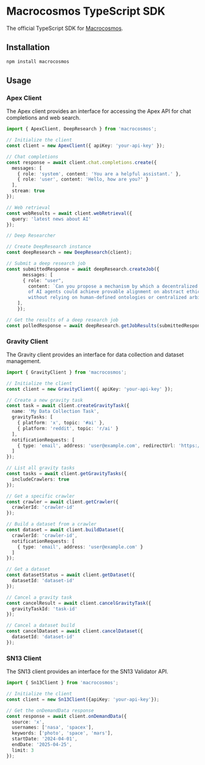 # Macrocosmos TypeScript SDK

The official TypeScript SDK for [Macrocosmos](https://www.macrocosmos.ai/).

## Installation

```bash
npm install macrocosmos
```

## Usage

### Apex Client

The Apex client provides an interface for accessing the Apex API for chat completions and web search.

```typescript
import { ApexClient, DeepResearch } from 'macrocosmos';

// Initialize the client
const client = new ApexClient({ apiKey: 'your-api-key' });

// Chat completions
const response = await client.chat.completions.create({
  messages: [
    { role: 'system', content: 'You are a helpful assistant.' },
    { role: 'user', content: 'Hello, how are you?' }
  ],
  stream: true
});

// Web retrieval
const webResults = await client.webRetrieval({
  query: 'latest news about AI'
});

// Deep Researcher

// Create DeepResearch instance
const deepResearch = new DeepResearch(client);

// Submit a deep research job
const submittedResponse = await deepResearch.createJob({
      messages: [
      { role: "user",
        content: `Can you propose a mechanism by which a decentralized network 
        of AI agents could achieve provable alignment on abstract ethical principles 
        without relying on human-defined ontologies or centralized arbitration?`},
    ],
    });

// Get the results of a deep research job
const polledResponse = await deepResearch.getJobResults(submittedResponse.jobId);
```

### Gravity Client

The Gravity client provides an interface for data collection and dataset management.

```typescript
import { GravityClient } from 'macrocosmos';

// Initialize the client
const client = new GravityClient({ apiKey: 'your-api-key' });

// Create a new gravity task
const task = await client.createGravityTask({
  name: 'My Data Collection Task',
  gravityTasks: [
    { platform: 'x', topic: '#ai' },
    { platform: 'reddit', topic: 'r/ai' }
  ],
  notificationRequests: [
    { type: 'email', address: 'user@example.com', redirectUrl: 'https://example.com/datasets' }
  ]
});

// List all gravity tasks
const tasks = await client.getGravityTasks({
  includeCrawlers: true
});

// Get a specific crawler
const crawler = await client.getCrawler({
  crawlerId: 'crawler-id'
});

// Build a dataset from a crawler
const dataset = await client.buildDataset({
  crawlerId: 'crawler-id',
  notificationRequests: [
    { type: 'email', address: 'user@example.com' }
  ]
});

// Get a dataset
const datasetStatus = await client.getDataset({
  datasetId: 'dataset-id'
});

// Cancel a gravity task
const cancelResult = await client.cancelGravityTask({
  gravityTaskId: 'task-id'
});

// Cancel a dataset build
const cancelDataset = await client.cancelDataset({
  datasetId: 'dataset-id'
});
```

### SN13 Client

The SN13 client provides an interface for the SN13 Validator API.

```typescript
import { Sn13Client } from 'macrocosmos';

// Initialize the client
const client = new Sn13Client({apiKey: 'your-api-key'});

// Get the onDemandData response
const response = await client.onDemandData({  
  source: 'x',
  usernames: ['nasa', 'spacex'],
  keywords: ['photo', 'space', 'mars'],
  startDate: '2024-04-01',
  endDate: '2025-04-25',
  limit: 3
});

```